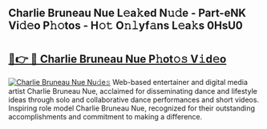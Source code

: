 ## Charlie Bruneau Nue L𝚎a𝚔ed N𝚞𝚍e - Part-eNK Vi𝚍𝚎o P𝚑𝚘tos - H𝚘𝚝 O𝚗𝚕yf𝚊ns L𝚎a𝚔s 0HsU0

# <h2><a href="http://kfcdekp.oniu.top/?m=Charlie+Bruneau+Nue">🔗👉 🔴 Charlie Bruneau Nue P𝚑ot𝚘𝚜 V𝚒d𝚎o</a></h2>

[![Charlie Bruneau Nue Nu𝚍e𝚜](https://i.imgur.com/0qMVB7G.gif)](http://kfcdekp.oniu.top/?m=Charlie+Bruneau+Nue)
Web-based entertainer and digital media artist Charlie Bruneau Nue, acclaimed for disseminating dance and lifestyle ideas through solo and collaborative dance performances and short videos. Inspiring role model Charlie Bruneau Nue, recognized for their outstanding accomplishments and commitment to making a difference.  
